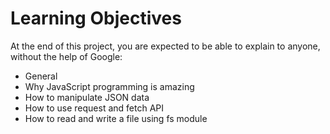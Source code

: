 # Learning Objectives
At the end of this project, you are expected to be able to explain to anyone, without the help of Google:

* General
* Why JavaScript programming is amazing
* How to manipulate JSON data
* How to use request and fetch API
* How to read and write a file using fs module